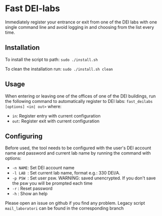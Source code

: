 # Fast DEI-labs
Immediately register your entrance or exit from one of the DEI labs with one single command line and avoid logging in and choosing from the list every time. 

## Installation
To install the script to path:
`sudo ./install.sh`

To clean the installation run:
`sudo ./install.sh clean`

## Usage

When entering or leaving one of the offices of one of the DEI buildings, 
run the following command to automatically register to DEI labs:
`fast_deilabs [options] <in| out>`
where:
* `in`: Register entry with current configuration
* `out`: Register exit with current configuration

## Configuring

Before used, the tool needs to be configured with the user's DEI account name and password
and current lab name by running the command with options:
* `-n NAME`: Set DEI account name
* `-l LAB `: Set current lab name, format e.g.: 330 DEI/A.
* `-p PSW `: Set user psw. WARNING: saved unencrypted. If you don't save the psw you will be prompted each time
* `-r` : Reset password
* `-h` : Show an help

Please open an issue on github if you find any problem.
Legacy script `mail_laboratori` can be found in the corresponding branch
